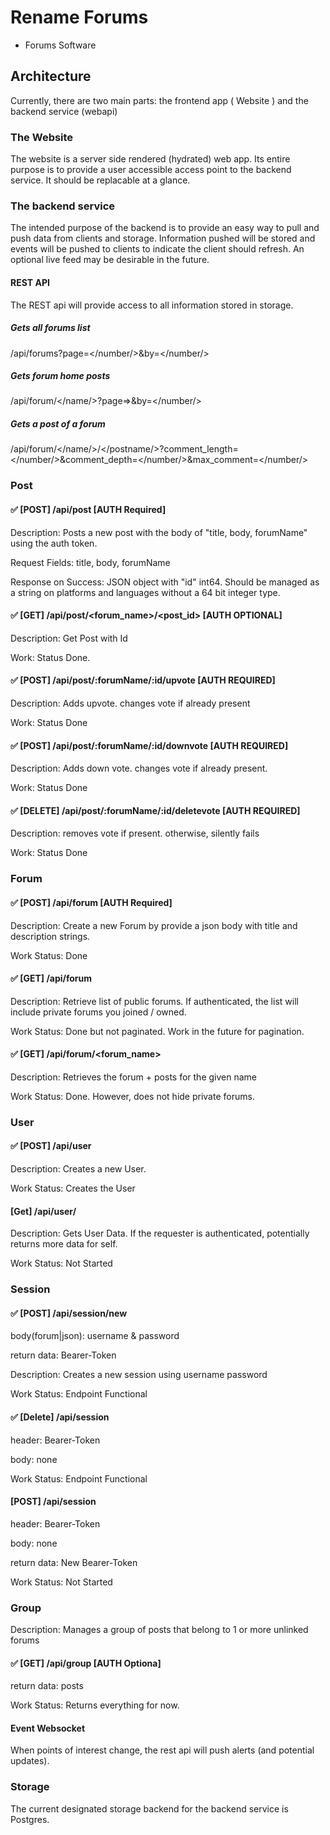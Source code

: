 # Rename Forums

- Forums Software

## Architecture

Currently, there are two main parts: the frontend app ( Website ) and the backend service (webapi)

### The Website

The website is a server side rendered (hydrated) web app. Its entire purpose is to provide a user
accessible access point to the backend service. It should be replacable at a glance.

### The backend service

The intended purpose of the backend is to provide an easy way to pull and push data from clients
and storage. Information pushed will be stored and events will be pushed to clients to indicate
the client should refresh. An optional live feed may be desirable in the future.

#### REST API

The REST api will provide access to all information stored in storage. 

##### Gets all forums list

/api/forums?page=</number/>&by=</number/>

##### Gets forum home posts

/api/forum/</name/>?page=>&by=</number/>

##### Gets a post of a forum

/api/forum/</name/>/</postname/>?comment_length=</number/>&comment_depth=</number/>&max_comment=</number/>

### Post

#### ✅ \[POST\] /api/post \[AUTH Required\]

Description: Posts a new post with the body of "title, body, forumName" using the auth token.

Request Fields: title, body, forumName

Response on Success: JSON object with "id" int64. Should be managed as a string on platforms and languages without a 64 bit integer type.

#### ✅ \[GET\] /api/post/<forum_name>/<post_id> \[AUTH OPTIONAL\]

Description: Get Post with Id

Work: Status Done.

#### ✅ \[POST\] /api/post/:forumName/:id/upvote \[AUTH REQUIRED\]

Description: Adds upvote. changes vote if already present

Work: Status Done

#### ✅ \[POST\] /api/post/:forumName/:id/downvote \[AUTH REQUIRED\]

Description: Adds down vote. changes vote if already present.

Work: Status Done

#### ✅ \[DELETE\] /api/post/:forumName/:id/deletevote \[AUTH REQUIRED\]

Description: removes vote if present. otherwise, silently fails

Work: Status Done

### Forum

#### ✅ \[POST\] /api/forum \[AUTH Required\]

Description: Create a new Forum by provide a json body with title and description strings.

Work Status: Done

#### ✅ \[GET\] /api/forum 

Description: Retrieve list of public forums. If authenticated, the list will include private forums you joined / owned.

Work Status: Done but not paginated. Work in the future for pagination.

#### ✅ \[GET\] /api/forum/<forum_name>

Description: Retrieves the forum + posts for the given name

Work Status: Done. However, does not hide private forums.

### User 

#### ✅ \[POST\] /api/user

Description: Creates a new User.

Work Status: Creates the User

#### \[Get\] /api/user/<username>

Description: Gets User Data. If the requester is authenticated, potentially returns more data for self.

Work Status: Not Started

### Session

#### ✅ \[POST\] /api/session/new 

body(forum|json): username & password

return data: Bearer-Token

Description: Creates a new session using username password

Work Status: Endpoint Functional

#### ✅ \[Delete\] /api/session

header: Bearer-Token

body: none

Work Status: Endpoint Functional

#### \[POST\] /api/session

header: Bearer-Token

body: none

return data: New Bearer-Token

Work Status: Not Started

### Group

Description: Manages a group of posts that belong to 1 or more unlinked forums

#### ✅ \[GET\] /api/group \[AUTH Optiona\]

return data: posts

Work Status: Returns everything for now.


#### Event Websocket

When points of interest change, the rest api will push alerts (and potential updates).

### Storage

The current designated storage backend for the backend service is Postgres.
